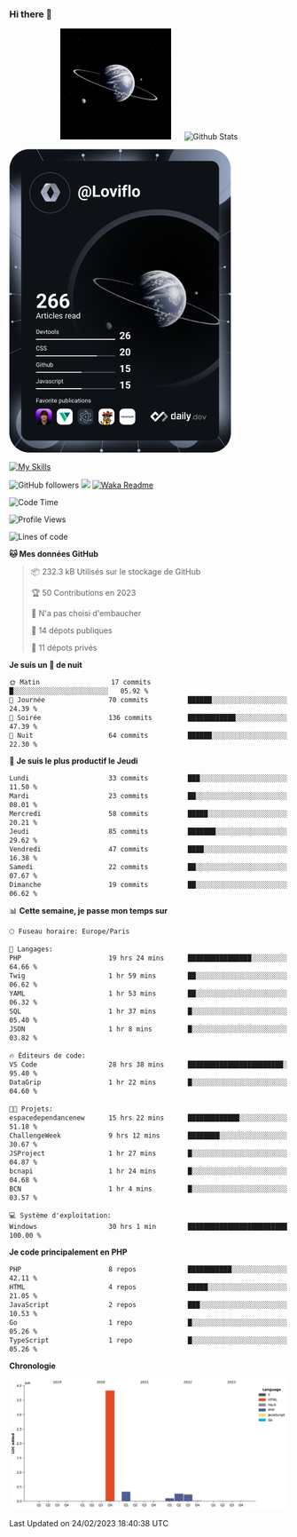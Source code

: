 ### Hi there 👋

<p align="center">
  <img src="https://github.com/Loviflo/Loviflo/blob/main/img/portrait.jpg" alt="Loviflo" height="200" style="margin-right: 20px"/>
  <img src="https://github-readme-stats.vercel.app/api?username=Loviflo&show_icons=true&theme=graywhite" alt="Github Stats" />
</p>

<a href="https://app.daily.dev/loviflo"><img src="https://github.com/loviflo/loviflo/blob/main/devcard.svg" width="400" alt="Loviflo's Dev Card"/></a>


[![My Skills](https://skillicons.dev/icons?i=php,laravel,symfony,mysql,js,ts,html,css,sass,angular,docker,webpack,vscode,figma,git,github,gitlab)](https://skillicons.dev)


![GitHub followers](https://img.shields.io/github/followers/Loviflo?label=Follow&style=social)
![](https://visitor-badge.glitch.me/badge?page_id=Loviflo.Loviflo)
[![Waka Readme](https://github.com/Loviflo/Loviflo/actions/workflows/update-stats.yml/badge.svg)](https://github.com/Loviflo/Loviflo/actions/workflows/update-stats.yml)

<!--START_SECTION:waka-->
![Code Time](http://img.shields.io/badge/Code%20Time-1%2C014%20hrs%204%20mins-blue)

![Profile Views](http://img.shields.io/badge/Vues%20du%20profil-0-blue)

![Lines of code](https://img.shields.io/badge/Depuis%20Hello%20World%2C%20j%27ai%20%C3%A9crit-4.7%20million%20Lignes%20de%20code-blue)

**🐱 Mes données GitHub** 

> 📦 232.3 kB Utilisés sur le stockage de GitHub 
 > 
> 🏆 50 Contributions en 2023
 > 
> 🚫 N'a pas choisi d'embaucher
 > 
> 📜 14 dépots publiques 
 > 
> 🔑 11 dépots privés 
 > 
**Je suis un 🦉 de nuit** 

```text
🌞 Matin                  17 commits          █░░░░░░░░░░░░░░░░░░░░░░░░   05.92 % 
🌆 Journée                70 commits          ██████░░░░░░░░░░░░░░░░░░░   24.39 % 
🌃 Soirée                 136 commits         ████████████░░░░░░░░░░░░░   47.39 % 
🌙 Nuit                   64 commits          ██████░░░░░░░░░░░░░░░░░░░   22.30 % 
```
📅 **Je suis le plus productif le Jeudi** 

```text
Lundi                    33 commits          ███░░░░░░░░░░░░░░░░░░░░░░   11.50 % 
Mardi                    23 commits          ██░░░░░░░░░░░░░░░░░░░░░░░   08.01 % 
Mercredi                 58 commits          █████░░░░░░░░░░░░░░░░░░░░   20.21 % 
Jeudi                    85 commits          ███████░░░░░░░░░░░░░░░░░░   29.62 % 
Vendredi                 47 commits          ████░░░░░░░░░░░░░░░░░░░░░   16.38 % 
Samedi                   22 commits          ██░░░░░░░░░░░░░░░░░░░░░░░   07.67 % 
Dimanche                 19 commits          ██░░░░░░░░░░░░░░░░░░░░░░░   06.62 % 
```


📊 **Cette semaine, je passe mon temps sur** 

```text
🕑︎ Fuseau horaire: Europe/Paris

💬 Langages: 
PHP                      19 hrs 24 mins      ████████████████░░░░░░░░░   64.66 % 
Twig                     1 hr 59 mins        ██░░░░░░░░░░░░░░░░░░░░░░░   06.62 % 
YAML                     1 hr 53 mins        ██░░░░░░░░░░░░░░░░░░░░░░░   06.32 % 
SQL                      1 hr 37 mins        █░░░░░░░░░░░░░░░░░░░░░░░░   05.40 % 
JSON                     1 hr 8 mins         █░░░░░░░░░░░░░░░░░░░░░░░░   03.82 % 

🔥 Éditeurs de code: 
VS Code                  28 hrs 38 mins      ████████████████████████░   95.40 % 
DataGrip                 1 hr 22 mins        █░░░░░░░░░░░░░░░░░░░░░░░░   04.60 % 

🐱‍💻 Projets: 
espacedependancenew      15 hrs 22 mins      █████████████░░░░░░░░░░░░   51.18 % 
ChallengeWeek            9 hrs 12 mins       ████████░░░░░░░░░░░░░░░░░   30.67 % 
JSProject                1 hr 27 mins        █░░░░░░░░░░░░░░░░░░░░░░░░   04.87 % 
bcnapi                   1 hr 24 mins        █░░░░░░░░░░░░░░░░░░░░░░░░   04.68 % 
BCN                      1 hr 4 mins         █░░░░░░░░░░░░░░░░░░░░░░░░   03.57 % 

💻 Système d'exploitation: 
Windows                  30 hrs 1 min        █████████████████████████   100.00 % 
```

**Je code principalement en PHP** 

```text
PHP                      8 repos             ███████████░░░░░░░░░░░░░░   42.11 % 
HTML                     4 repos             █████░░░░░░░░░░░░░░░░░░░░   21.05 % 
JavaScript               2 repos             ███░░░░░░░░░░░░░░░░░░░░░░   10.53 % 
Go                       1 repo              █░░░░░░░░░░░░░░░░░░░░░░░░   05.26 % 
TypeScript               1 repo              █░░░░░░░░░░░░░░░░░░░░░░░░   05.26 % 
```



**Chronologie**

![Lines of Code chart](https://raw.githubusercontent.com/Loviflo/Loviflo/main/assets/bar_graph.png)


 Last Updated on 24/02/2023 18:40:38 UTC
<!--END_SECTION:waka-->
